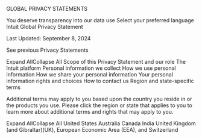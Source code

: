 GLOBAL PRIVACY STATEMENTS

You deserve transparency into our data use
Select your preferred language
Intuit Global Privacy Statement

Last Updated: September 8, 2024

See previous Privacy Statements




Expand AllCollapse All
Scope of this Privacy Statement and our role
The Intuit platform
Personal information we collect
How we use personal information
How we share your personal information
Your personal information rights and choices
How to contact us
Region and state-specific terms

Additional terms may apply to you based upon the country you reside in or the products you use. Please click the region or state that applies to you to learn more about additional terms and rights that may apply to you.




Expand AllCollapse All
United States
Australia
Canada
India
United Kingdom (and Gibraltar)(UK), European Economic Area (EEA), and Switzerland